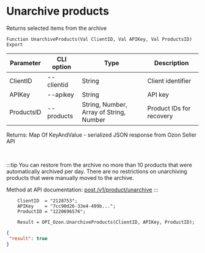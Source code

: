 ﻿---
sidebar_position: 13
---

# Unarchive products
 Returns selected items from the archive



`Function UnarchiveProducts(Val ClientID, Val APIKey, Val ProductsID) Export`

  | Parameter | CLI option | Type | Description |
  |-|-|-|-|
  | ClientID | --clientid | String | Client identifier |
  | APIKey | --apikey | String | API key |
  | ProductsID | --products | String, Number, Array of String, Number | Product IDs for recovery |

  
  Returns:  Map Of KeyAndValue - serialized JSON response from Ozon Seller API

<br/>

:::tip
You can restore from the archive no more than 10 products that were automatically archived per day. There are no restrictions on unarchiving products that were manually moved to the archive.

 Method at API documentation: [post /v1/product/unarchive](https://docs.ozon.ru/api/seller/#operation/ProductAPI_ProductUnarchive)
:::
<br/>


```bsl title="Code example"
    ClientID  = "2128753";
    APIKey    = "7cc90d26-33e4-499b...";
    ProductID = "1220696576";

    Result = OPI_Ozon.UnarchiveProducts(ClientID, APIKey, ProductID);
```
 



```json title="Result"
{
 "result": true
}
```
